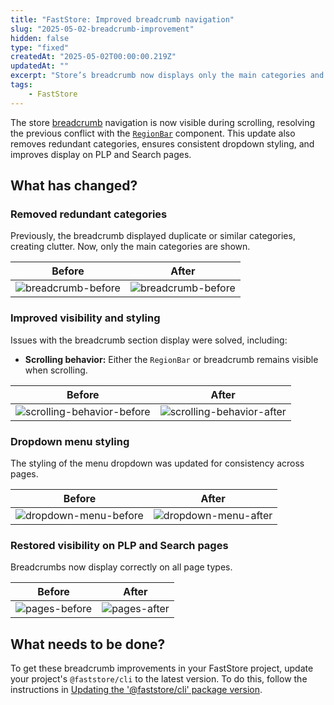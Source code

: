 ```yaml
---
title: "FastStore: Improved breadcrumb navigation"
slug: "2025-05-02-breadcrumb-improvement"
hidden: false
type: "fixed"
createdAt: "2025-05-02T00:00:00.219Z"
updatedAt: ""
excerpt: "Store’s breadcrumb now displays only the main categories and has consistent styling on all pages."
tags:
    - FastStore
---
```


The store [breadcrumb](https://developers.vtex.com/docs/guides/faststore/molecules-breadcrumb) navigation is now visible during scrolling, resolving the previous conflict with the [`RegionBar`](https://developers.vtex.com/docs/guides/faststore/molecules-region-bar) component. This update also removes redundant categories, ensures consistent dropdown styling, and improves display on PLP and Search pages.

## What has changed?

### Removed redundant categories

Previously, the breadcrumb displayed duplicate or similar categories, creating clutter. Now, only the main categories are shown.

| **Before** | **After** |
| ---------- | --------- |
| ![breadcrumb-before](https://vtexhelp.vtexassets.com/assets/docs/src/breadcrumb-before___e791d461cb57e09677e1604e0d77bb16.png) | ![breadcrumb-before](https://vtexhelp.vtexassets.com/assets/docs/src/breadcrumb-after___976fccfc280cda9cb3dd962e9e707b7c.png) |

### Improved visibility and styling

Issues with the breadcrumb section display were solved, including:

- **Scrolling behavior:** Either the `RegionBar` or breadcrumb remains visible when scrolling.

| **Before** | **After** |
| ---------- | --------- |
| ![scrolling-behavior-before](https://vtexhelp.vtexassets.com/assets/docs/src/scrolling-behavior-before___f5ac656bb56e19bd9f7737c75d43302e.png) | ![scrolling-behavior-after](https://vtexhelp.vtexassets.com/assets/docs/src/scrolling-behavior-after___8b840a4d795738ee2d93716514e2d291.png) |

### Dropdown menu styling

The styling of the menu dropdown was updated for consistency across pages.

| **Before** | **After** |
| ---------- | --------- |
| ![dropdown-menu-before](https://vtexhelp.vtexassets.com/assets/docs/src/dropdown-menu-before___f885a2989e42f8882900305330ac4293.png) | ![dropdown-menu-after](https://vtexhelp.vtexassets.com/assets/docs/src/dropdown-menu-after___6cb408f330e4cec509b6f5490cf16f3f.png) |

### Restored visibility on PLP and Search pages

Breadcrumbs now display correctly on all page types.

| **Before** | **After** |
| ---------- | --------- |
| ![pages-before](https://vtexhelp.vtexassets.com/assets/docs/src/pages-before___86d8c3545de88349f492b2fb14409d5d.png) | ![pages-after](https://vtexhelp.vtexassets.com/assets/docs/src/pages-after___30f9becdaea4ae58d41338606f854e78.png) |

## What needs to be done?

To get these breadcrumb improvements in your FastStore project, update your project's `@faststore/cli` to the latest version. To do this, follow the instructions in [Updating the '@faststore/cli' package version](https://developers.vtex.com/docs/guides/faststore/project-structure-updating-the-cli-package-version).
